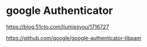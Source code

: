 # google Authenticator

<https://blog.51cto.com/liumissyou/1716727>

<https://github.com/google/google-authenticator-libpam>
